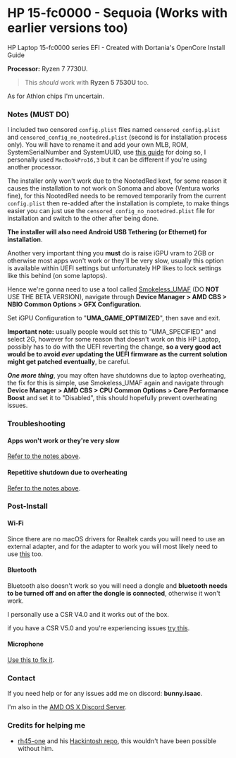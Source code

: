 # HP 15-fc0000 - Sequoia (Works with earlier versions too)
HP Laptop 15-fc0000 series EFI - Created with Dortania's OpenCore Install Guide

**Processor:** Ryzen 7 7730U.

> This *should* work with **Ryzen 5 7530U** too.

As for Athlon chips I'm uncertain.

### Notes (MUST DO)
I included two censored `config.plist` files named `censored_config.plist` and `censored_config_no_nootedred.plist` (second is for installation process only). You will have to rename it and add your own MLB, ROM, SystemSerialNumber and SystemUUID, use [this guide](https://dortania.github.io/OpenCore-Install-Guide/AMD/zen.html#platforminfo) for doing so, I personally used `MacBookPro16,3` but it can be different if you're using another processor.

The installer only won't work due to the NootedRed kext, for some reason it causes the installation to not work on Sonoma and above (Ventura works fine), for this NootedRed needs to be removed temporarily from the current `config.plist` then re-added after the installation is complete, to make things easier you can just use the `censored_config_no_nootedred.plist` file for installation and switch to the other after being done.

**The installer will also need Android USB Tethering (or Ethernet) for installation**.

Another very important thing you **must** do is raise iGPU vram to 2GB or otherwise most apps won't work or they'll be very slow, usually this option is available within UEFI settings but unfortunately HP likes to lock settings like this behind (on some laptops).

Hence we're gonna need to use a tool called [Smokeless_UMAF](https://github.com/DavidS95/Smokeless_UMAF) (DO **NOT** USE THE BETA VERSION), navigate through **Device Manager > AMD CBS > NBIO Common Options > GFX Configuration**.

Set iGPU Configuration to "**UMA_GAME_OPTIMIZED**", then save and exit. 

**Important note:** usually people would set this to "UMA_SPECIFIED" and select 2G, however for some reason that doesn't work on this HP Laptop, possibly has to do with the UEFI reverting the change, **so a very good act would be to avoid *ever* updating the UEFI firmware as the current solution might get patched eventually**, be careful.

***One more thing***, you may often have shutdowns due to laptop overheating, the fix for this is simple, use Smokeless_UMAF again and navigate through **Device Manager > AMD CBS > CPU Common Options > Core Performance Boost** and set it to "Disabled", this should hopefully prevent overheating issues.

### Troubleshooting
#### Apps won't work or they're very slow
[Refer to the notes above](https://github.com/BunnyIsaac/HP-15-fc0000-Hackintosh/tree/main?tab=readme-ov-file#notes-must-do).

#### Repetitive shutdown due to overheating
[Refer to the notes above](https://github.com/BunnyIsaac/HP-15-fc0000-Hackintosh/tree/main?tab=readme-ov-file#notes-must-do).

### Post-Install
#### Wi-Fi 
Since there are no macOS drivers for Realtek cards you will need to use an external adapter, and for the adapter to work you will most likely need to use [this](https://github.com/chris1111/Wireless-USB-Big-Sur-Adapter) too.

#### Bluetooth 
Bluetooth also doesn't work so you will need a dongle and **bluetooth needs to be turned off and on after the dongle is connected**, otherwise it won't work.

I personally use a CSR V4.0 and it works out of the box.

if you have a CSR V5.0 and you're experiencing issues [try this](https://www.reddit.com/r/hackintosh/comments/1g4z5te).

#### Microphone
[Use this to fix it](https://github.com/qhuyduong/AMDMicrophone).

### Contact
If you need help or for any issues add me on discord: **bunny.isaac**.

I'm also in the [AMD OS X Discord Server](https://discord.com/invite/EfCYAJW).

### Credits for helping me
* [rh45-one](https://github.com/rh45-one) and his [Hackintosh repo](https://github.com/rh45-one/ThinkPad-E14-Hackintosh), this wouldn't have been possible without him.
